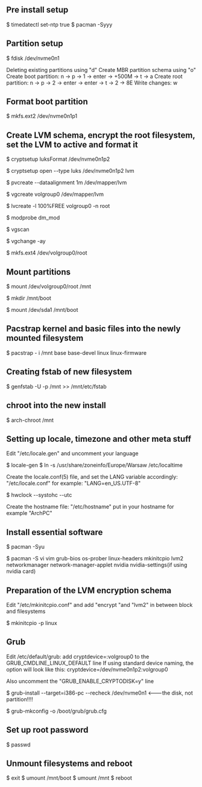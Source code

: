 ## Pre install setup ##

$ timedatectl set-ntp true
$ pacman -Syyy

## Partition setup ##
$ fdisk /dev/nvme0n1

Deleting existing partitions using "d"
Create MBR partition schema using "o"
Create boot partition:
n -> p -> 1 -> enter -> +500M -> t -> a
Create root partition:
n -> p -> 2 -> enter -> enter -> t -> 2 -> 8E
Write changes:
w

## Format boot partition ##
$ mkfs.ext2 /dev/nvme0n1p1

## Create LVM schema, encrypt the root filesystem, set the LVM to active and format it ##

$ cryptsetup luksFormat /dev/nvme0n1p2

$ cryptsetup open --type luks /dev/nvme0n1p2 lvm

$ pvcreate --dataalignment 1m /dev/mapper/lvm

$ vgcreate volgroup0 /dev/mapper/lvm

$ lvcreate -l 100%FREE volgroup0 -n root

$ modprobe dm_mod

$ vgscan

$ vgchange -ay

$ mkfs.ext4 /dev/volgroup0/root


## Mount partitions ##
$ mount /dev/volgroup0/root /mnt

$ mkdir /mnt/boot

$ mount /dev/sda1 /mnt/boot 


## Pacstrap kernel and basic files into the newly mounted filesystem ##

$ pacstrap - i /mnt base base-devel linux linux-firmware


## Creating fstab of new filesystem ##

$ genfstab -U -p /mnt >> /mnt/etc/fstab


## chroot into the new install ##

$ arch-chroot /mnt


## Setting up locale, timezone and other meta stuff ##

Edit "/etc/locale.gen" and uncomment your language

$ locale-gen
$ ln -s /usr/share/zoneinfo/Europe/Warsaw /etc/localtime

Create the locale.conf(5) file, and set the LANG variable accordingly: "/etc/locale.conf" for example: "LANG=en_US.UTF-8"

$ hwclock --systohc --utc

Create the hostname file: "/etc/hostname" put in your hostname for example "ArchPC"


## Install essential software ##

$ pacman -Syu

$ pacman -S vi vim grub-bios os-prober linux-headers mkinitcpio lvm2 networkmanager network-manager-applet nvidia nvidia-settings(if using nvidia card)


## Preparation of the LVM encryption schema ##

Edit "/etc/mkinitcpio.conf" and add "encrypt "and "lvm2" in between block and filesystems

$ mkinitcpio -p linux

## Grub ##

Edit /etc/default/grub: 
add cryptdevice=<PARTUUID>:volgroup0 to the GRUB_CMDLINE_LINUX_DEFAULT line If using standard device naming, the option will look like this: cryptdevice=/dev/nvme0n1p2:volgroup0

Also uncomment the "GRUB_ENABLE_CRYPTODISK=y" line

$ grub-install --target=i386-pc --recheck /dev/nvme0n1 <---the disk, not partition!!!!
                                                               
$ grub-mkconfig -o /boot/grub/grub.cfg

                                                               
## Set up root password ##
                                                               
$ passwd

                                                               
## Unmount filesystems and reboot ##
                                                               
$ exit
$ umount /mnt/boot
$ umount /mnt
$ reboot 
